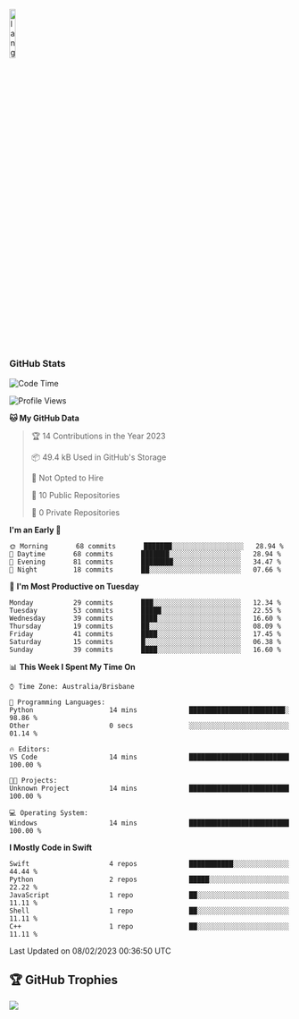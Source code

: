 <p align="left"><img width=15%" src="https://github.com/alansmathew/alansmathew/raw/master/lang.gif" alt="lang image here" /></p>

# <h3 align="left">GitHub Stats</h3>

<!--START_SECTION:waka-->
![Code Time](http://img.shields.io/badge/Code%20Time-128%20hrs%2040%20mins-blue)

![Profile Views](http://img.shields.io/badge/Profile%20Views-0-blue)

**🐱 My GitHub Data** 

> 🏆 14 Contributions in the Year 2023
 > 
> 📦 49.4 kB Used in GitHub's Storage 
 > 
> 🚫 Not Opted to Hire
 > 
> 📜 10 Public Repositories 
 > 
> 🔑 0 Private Repositories  
 > 
**I'm an Early 🐤** 

```text
🌞 Morning       68 commits       ███████░░░░░░░░░░░░░░░░░░   28.94 % 
🌆 Daytime       68 commits       ███████░░░░░░░░░░░░░░░░░░   28.94 % 
🌃 Evening       81 commits       ████████░░░░░░░░░░░░░░░░░   34.47 % 
🌙 Night         18 commits       ██░░░░░░░░░░░░░░░░░░░░░░░   07.66 % 

```
📅 **I'm Most Productive on Tuesday** 

```text
Monday          29 commits       ███░░░░░░░░░░░░░░░░░░░░░░   12.34 % 
Tuesday         53 commits       █████░░░░░░░░░░░░░░░░░░░░   22.55 % 
Wednesday       39 commits       ████░░░░░░░░░░░░░░░░░░░░░   16.60 % 
Thursday        19 commits       ██░░░░░░░░░░░░░░░░░░░░░░░   08.09 % 
Friday          41 commits       ████░░░░░░░░░░░░░░░░░░░░░   17.45 % 
Saturday        15 commits       █░░░░░░░░░░░░░░░░░░░░░░░░   06.38 % 
Sunday          39 commits       ████░░░░░░░░░░░░░░░░░░░░░   16.60 % 

```


📊 **This Week I Spent My Time On** 

```text
⌚︎ Time Zone: Australia/Brisbane

💬 Programming Languages: 
Python                   14 mins             ████████████████████████░   98.86 % 
Other                    0 secs              ░░░░░░░░░░░░░░░░░░░░░░░░░   01.14 % 

🔥 Editors: 
VS Code                  14 mins             █████████████████████████   100.00 % 

🐱‍💻 Projects: 
Unknown Project          14 mins             █████████████████████████   100.00 % 

💻 Operating System: 
Windows                  14 mins             █████████████████████████   100.00 % 

```

**I Mostly Code in Swift** 

```text
Swift                    4 repos             ███████████░░░░░░░░░░░░░░   44.44 % 
Python                   2 repos             █████░░░░░░░░░░░░░░░░░░░░   22.22 % 
JavaScript               1 repo              ██░░░░░░░░░░░░░░░░░░░░░░░   11.11 % 
Shell                    1 repo              ██░░░░░░░░░░░░░░░░░░░░░░░   11.11 % 
C++                      1 repo              ██░░░░░░░░░░░░░░░░░░░░░░░   11.11 % 

```



 Last Updated on 08/02/2023 00:36:50 UTC
<!--END_SECTION:waka-->

## 🏆 GitHub Trophies

![](https://github-profile-trophy.vercel.app/?username=samh06&theme=discord&no-frame=true&no-bg=false&margin-w=4)
